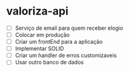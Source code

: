 # valoriza-api

- [ ] Serviço de email para quem receber elogio
- [ ] Colocar em produção
- [ ] Criar um frontEnd para a aplicação
- [ ] Implementar SOLID
- [ ] Criar um handler de erros customizaveis
- [ ] Usar outro banco de dados
